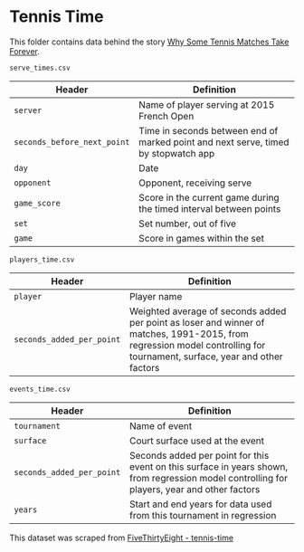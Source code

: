 # Tennis Time

This folder contains data behind the story [Why Some Tennis Matches Take Forever](http://fivethirtyeight.com/features/why-some-tennis-matches-take-forever).

`serve_times.csv`

Header | Definition
--- | ---
`server` | Name of player serving at 2015 French Open
`seconds_before_next_point` | Time in seconds between end of marked point and next serve, timed by stopwatch app
`day` | Date
`opponent` | Opponent, receiving serve
`game_score` | Score in the current game during the timed interval between points
`set` | Set number, out of five
`game` | Score in games within the set

`players_time.csv`

Header | Definition
--- | ---
`player` | Player name
`seconds_added_per_point` | Weighted average of seconds added per point as loser and winner of matches, 1991-2015, from regression model controlling for tournament, surface, year and other factors

`events_time.csv`

Header | Definition
--- | ---
`tournament` | Name of event
`surface` | Court surface used at the event
`seconds_added_per_point` | Seconds added per point for this event on this surface in years shown, from regression model controlling for players, year and other factors
`years` | Start and end years for data used from this tournament in regression

This dataset was scraped from [FiveThirtyEight - tennis-time](https://github.com/fivethirtyeight/data/tree/master/tennis-time)